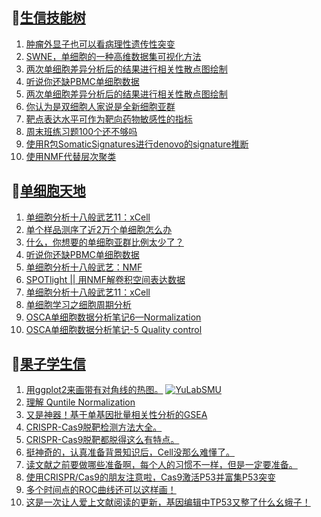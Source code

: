 ## 📝[生信技能树](https://github.com/ixxmu/mp_duty/issues?q=label%3A%E7%94%9F%E4%BF%A1%E6%8A%80%E8%83%BD%E6%A0%91+is%3Aclosed)
<!-- 1issueTable -->

1. [肿瘤外显子也可以看病理性遗传性突变](https://github.com/ixxmu/mp_duty/issues/2056) 
2. [SWNE，单细胞的一种高维数据集可视化方法](https://github.com/ixxmu/mp_duty/issues/2048) 
3. [两次单细胞差异分析后的结果进行相关性散点图绘制](https://github.com/ixxmu/mp_duty/issues/2014) 
4. [听说你还缺PBMC单细胞数据](https://github.com/ixxmu/mp_duty/issues/1999) 
5. [两次单细胞差异分析后的结果进行相关性散点图绘制](https://github.com/ixxmu/mp_duty/issues/1991) 
6. [你认为是双细胞人家说是全新细胞亚群](https://github.com/ixxmu/mp_duty/issues/1989) 
7. [靶点表达水平可作为靶向药物敏感性的指标](https://github.com/ixxmu/mp_duty/issues/1984) 
8. [周末班练习题100个还不够吗](https://github.com/ixxmu/mp_duty/issues/1983) 
9. [使用R包SomaticSignatures进行denovo的signature推断](https://github.com/ixxmu/mp_duty/issues/1980) 
10. [使用NMF代替层次聚类](https://github.com/ixxmu/mp_duty/issues/1979) 
<!-- 1issueTable -->
## 📝[单细胞天地](https://github.com/ixxmu/mp_duty/issues?q=label%3A%E5%8D%95%E7%BB%86%E8%83%9E%E5%A4%A9%E5%9C%B0+is%3Aclosed)
<!-- 2issueTable -->

1. [单细胞分析十八般武艺11：xCell](https://github.com/ixxmu/mp_duty/issues/2025) 
2. [单个样品测序了近2万个单细胞怎么办](https://github.com/ixxmu/mp_duty/issues/1993) 
3. [什么，你想要的单细胞亚群比例太少了？](https://github.com/ixxmu/mp_duty/issues/1992) 
4. [听说你还缺PBMC单细胞数据](https://github.com/ixxmu/mp_duty/issues/1977) 
5. [单细胞分析十八般武艺：NMF](https://github.com/ixxmu/mp_duty/issues/1967) 
6. [SPOTlight || 用NMF解卷积空间表达数据](https://github.com/ixxmu/mp_duty/issues/1960) 
7. [单细胞分析十八般武艺11：xCell](https://github.com/ixxmu/mp_duty/issues/1959) 
8. [单细胞学习之细胞周期分析](https://github.com/ixxmu/mp_duty/issues/1958) 
9. [OSCA单细胞数据分析笔记6—Normalization](https://github.com/ixxmu/mp_duty/issues/1957) 
10. [OSCA单细胞数据分析笔记-5 Quality control](https://github.com/ixxmu/mp_duty/issues/1956) 
<!-- 2issueTable -->

## 📝[果子学生信](https://github.com/ixxmu/mp_duty/issues?q=label%3A%E6%9E%9C%E5%AD%90%E5%AD%A6%E7%94%9F%E4%BF%A1+is%3Aclosed)
<!-- 3issueTable -->

1. [用ggplot2来画带有对角线的热图。](https://github.com/ixxmu/mp_duty/issues/2035) [![YuLabSMU](https://img.shields.io/github/labels/ixxmu/mp_duty/YuLabSMU)](https://github.com/ixxmu/mp_duty/labels/YuLabSMU)
2. [理解 Quntile Normalization](https://github.com/ixxmu/mp_duty/issues/1885) 
3. [又是神器！基于单基因批量相关性分析的GSEA](https://github.com/ixxmu/mp_duty/issues/1829) 
4. [CRISPR-Cas9脱靶检测方法大全。](https://github.com/ixxmu/mp_duty/issues/1377) 
5. [CRISPR-Cas9脱靶都脱得这么有特点。](https://github.com/ixxmu/mp_duty/issues/1376) 
6. [挺神奇的，认真准备背景知识后，Cell没那么难懂了。](https://github.com/ixxmu/mp_duty/issues/1303) 
7. [读文献之前要做哪些准备啊，每个人的习惯不一样，但是一定要准备。](https://github.com/ixxmu/mp_duty/issues/1292) 
8. [使用CRISPR/Cas9的朋友注意啦，Cas9激活P53并富集P53突变](https://github.com/ixxmu/mp_duty/issues/1291) 
9. [多个时间点的ROC曲线还可以这样画！](https://github.com/ixxmu/mp_duty/issues/1289) 
10. [这是一次让人爱上文献阅读的更新，基因编辑中TP53又整了什么幺蛾子！](https://github.com/ixxmu/mp_duty/issues/1255) 
<!-- 3issueTable -->
